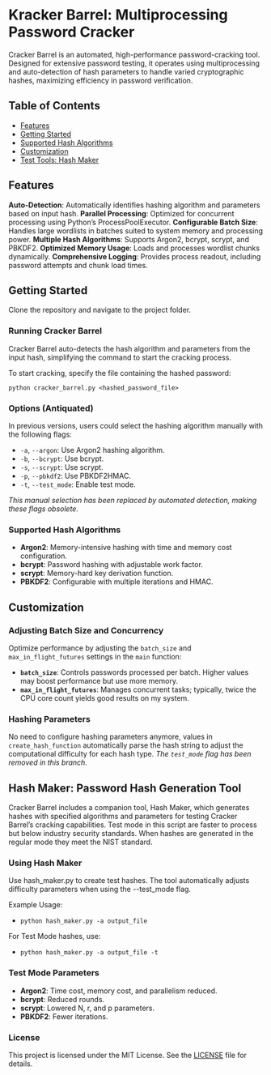 # Kracker Barrel: Multiprocessing Password Cracker

Cracker Barrel is an automated, high-performance password-cracking tool. Designed for extensive password testing, it operates using multiprocessing and auto-detection of hash parameters to handle varied cryptographic hashes, maximizing efficiency in password verification.

## Table of Contents
- [Features](#features)
- [Getting Started](#getting-started)
- [Supported Hash Algorithms](#supported-hash-algorithms)
- [Customization](#customization)
- [Test Tools: Hash Maker](#hash-maker:-password-hash-generation-tool)

## Features

**Auto-Detection**: Automatically identifies hashing algorithm and parameters based on input hash.
**Parallel Processing**: Optimized for concurrent processing using Python’s ProcessPoolExecutor.
**Configurable Batch Size**: Handles large wordlists in batches suited to system memory and processing power.
**Multiple Hash Algorithms**: Supports Argon2, bcrypt, scrypt, and PBKDF2.
**Optimized Memory Usage**: Loads and processes wordlist chunks dynamically.
**Comprehensive Logging**: Provides process readout, including password attempts and chunk load times.

## Getting Started

Clone the repository and navigate to the project folder.

### Running Cracker Barrel

Cracker Barrel auto-detects the hash algorithm and parameters from the input hash, simplifying the command to start the cracking process. 

To start cracking, specify the file containing the hashed password:

`python cracker_barrel.py <hashed_password_file>`

### Options (Antiquated)

In previous versions, users could select the hashing algorithm manually with the following flags:

- `-a`, `--argon`: Use Argon2 hashing algorithm.
- `-b`, `--bcrypt`: Use bcrypt.
- `-s`, `--scrypt`: Use scrypt.
- `-p`, `--pbkdf2`: Use PBKDF2HMAC.
- `-t`, `--test_mode`: Enable test mode.

*This manual selection has been replaced by automated detection, making these flags obsolete.*

### Supported Hash Algorithms

- **Argon2**: Memory-intensive hashing with time and memory cost configuration.
- **bcrypt**: Password hashing with adjustable work factor.
- **scrypt**: Memory-hard key derivation function.
- **PBKDF2**: Configurable with multiple iterations and HMAC.

## Customization

### Adjusting Batch Size and Concurrency

Optimize performance by adjusting the `batch_size` and `max_in_flight_futures` settings in the `main` function:
- **`batch_size`**: Controls passwords processed per batch. Higher values may boost performance but use more memory.
- **`max_in_flight_futures`**: Manages concurrent tasks; typically, twice the CPU core count yields good results on my system.

### Hashing Parameters

No need to configure hashing parameters anymore, values in `create_hash_function` automatically parse the hash string to adjust the computational difficulty for each hash type. *The `test_mode` flag has been removed in this branch.*

## Hash Maker: Password Hash Generation Tool

Cracker Barrel includes a companion tool, Hash Maker, which generates hashes with specified algorithms and parameters for testing Cracker Barrel’s cracking capabilities. Test mode in this script are faster to process but below industry security standards. When hashes are generated in the regular mode they meet the NIST standard.

### Using Hash Maker

Use hash_maker.py to create test hashes. The tool automatically adjusts difficulty parameters when using the --test_mode flag.

Example Usage:

- `python hash_maker.py -a output_file`

For Test Mode hashes, use:

- `python hash_maker.py -a output_file -t`

### Test Mode Parameters

- **Argon2**: Time cost, memory cost, and parallelism reduced.
- **bcrypt**: Reduced rounds.
- **scrypt**: Lowered N, r, and p parameters.
- **PBKDF2**: Fewer iterations.

### License

This project is licensed under the MIT License. See the [LICENSE](LICENSE) file for details.
